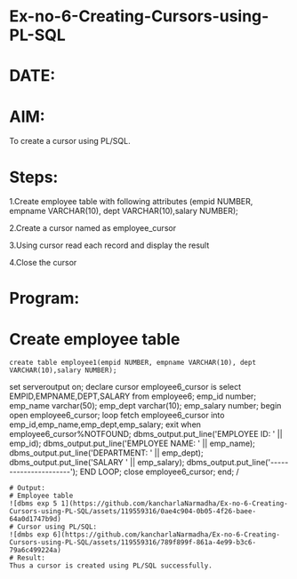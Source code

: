 # Ex-no-6-Creating-Cursors-using-PL-SQL
# DATE:
# AIM:
To create a cursor using PL/SQL.
# Steps:
1.Create employee table with following attributes (empid NUMBER, empname VARCHAR(10), dept VARCHAR(10),salary NUMBER);

2.Create a cursor named as employee_cursor

3.Using cursor read each record and display the result

4.Close the cursor
# Program:
# Create employee table
```
create table employee1(empid NUMBER, empname VARCHAR(10), dept VARCHAR(10),salary NUMBER);
```
   set serveroutput on;
   declare
   cursor employee6_cursor is
   select EMPID,EMPNAME,DEPT,SALARY
   from employee6;
   emp_id number;
   emp_name varchar(50);
   emp_dept varchar(10);
   emp_salary number;
   begin
   open employee6_cursor;
   loop
   fetch employee6_cursor into emp_id,emp_name,emp_dept,emp_salary;
   exit when employee6_cursor%NOTFOUND;
   dbms_output.put_line('EMPLOYEE ID: ' || emp_id);
   dbms_output.put_line('EMPLOYEE NAME: ' || emp_name);
   dbms_output.put_line('DEPARTMENT: ' || emp_dept);
   dbms_output.put_line('SALARY ' || emp_salary);
   dbms_output.put_line('----------------------');
   END LOOP;
   close employee6_cursor;
   end;
   /
```
# Output:
# Employee table
![dbms exp 5 1](https://github.com/kancharlaNarmadha/Ex-no-6-Creating-Cursors-using-PL-SQL/assets/119559316/0ae4c904-0b05-4f26-baee-64a0d1747b9d)
# Cursor using PL/SQL:
![dmbs exp 6](https://github.com/kancharlaNarmadha/Ex-no-6-Creating-Cursors-using-PL-SQL/assets/119559316/789f899f-861a-4e99-b3c6-79a6c499224a)
# Result:
Thus a cursor is created using PL/SQL successfully.
